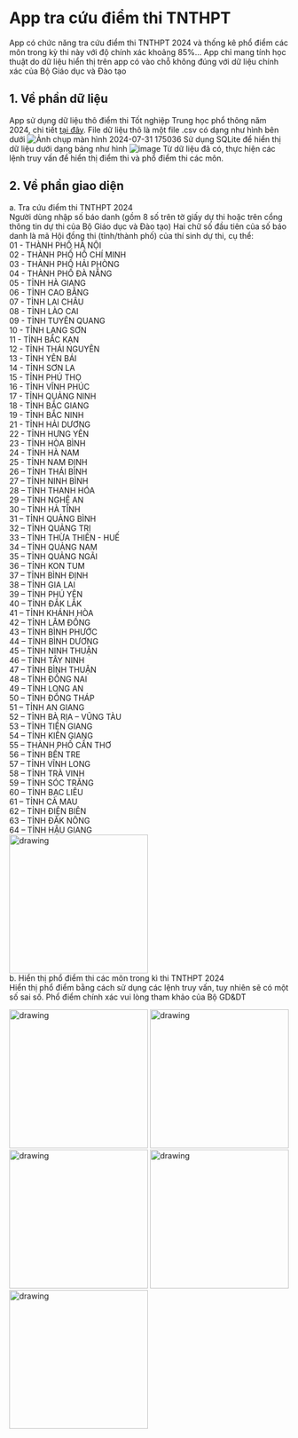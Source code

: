 # App tra cứu điểm thi TNTHPT

App có chức năng tra cứu điểm thi TNTHPT 2024 và thống kê phổ điểm các môn trong kỳ thi này với độ chính xác khoảng 85%... App chỉ mang tính học thuật do dữ liệu hiển thị trên app có vào chỗ không đúng với dữ liệu chính xác của Bộ Giáo dục và Đào tạo

## 1. Về phần dữ liệu

App sử dụng dữ liệu thô điểm thi Tốt nghiệp Trung học phổ thông năm 2024, chi tiết [tại đây](https://github.com/anhdung98/diem_thi_2024/). 
File dữ liệu thô là một file .csv có dạng như hình bên dưới
![Ảnh chụp màn hình 2024-07-31 175036](https://github.com/user-attachments/assets/87b28fc2-e83e-4655-a181-c4e0d4a904db)
Sử dụng SQLite để hiển thị dữ liệu dưới dạng bảng như hình
![image](https://github.com/user-attachments/assets/5034a2ae-8111-4c34-aa6e-34d45c4a976d)
Từ dữ liệu đã có, thực hiện các lệnh truy vấn để hiển thị điểm thi và phổ điểm thi các môn.

## 2. Về phần giao diện

a. Tra cứu điểm thi TNTHPT 2024 \
Người dùng nhập số báo danh (gồm 8 số trên tờ giấy dự thi hoặc trên cổng thông tin dự thi của Bộ Giáo dục và Đào tạo)
Hai chữ số đầu tiên của số báo danh là mã Hội đồng thi (tỉnh/thành phố) của thí sinh dự thi, cụ thể: \
01 - THÀNH PHỐ HÀ NỘI \
02 - THÀNH PHỐ HỒ CHÍ MINH \
03 - THÀNH PHỐ HẢI PHÒNG \
04 - THÀNH PHỐ ĐÀ NẴNG \
05 - TỈNH HÀ GIANG \
06 - TỈNH CAO BẰNG \
07 - TỈNH LAI CHÂU \
08 - TỈNH LÀO CAI \
09 - TỈNH TUYÊN QUANG \
10 - TỈNH LẠNG SƠN \
11 - TỈNH BẮC KẠN \
12 - TỈNH THÁI NGUYÊN  \
13 - TỈNH YÊN BÁI \
14 - TỈNH SƠN LA \
15 - TỈNH PHÚ THỌ \
16 - TỈNH VĨNH PHÚC \
17 - TỈNH QUẢNG NINH \
18 - TỈNH BẮC GIANG \
19 - TỈNH BẮC NINH \
21 - TỈNH HẢI DƯƠNG \
22 - TỈNH HƯNG YÊN \
23 - TỈNH HÒA BÌNH \
24 - TỈNH HÀ NAM \
25 - TỈNH NAM ĐỊNH \
26 – TỈNH THÁI BÌNH \
27 – TỈNH NINH BÌNH \
28 – TỈNH THANH HÓA \
29 – TỈNH NGHỆ AN \
30 – TỈNH HÀ TĨNH \
31 – TỈNH QUẢNG BÌNH \
32 – TỈNH QUẢNG TRỊ \
33 – TỈNH THỪA THIÊN - HUẾ \
34 – TỈNH QUẢNG NAM \
35 – TỈNH QUẢNG NGÃI \
36 – TỈNH KON TUM \
37 – TỈNH BÌNH ĐỊNH \
38 – TỈNH GIA LAI \
39 – TỈNH PHÚ YÊN \
40 – TỈNH ĐẮK LẮK \
41 – TỈNH KHÁNH HÒA \
42 – TỈNH LÂM ĐỒNG \
43 – TỈNH BÌNH PHƯỚC \
44 – TỈNH BÌNH DƯƠNG \
45 – TỈNH NINH THUẬN \
46 – TỈNH TÂY NINH \
47 – TỈNH BÌNH THUẬN \
48 – TỈNH ĐỒNG NAI \
49 – TỈNH LONG AN \
50 – TỈNH ĐỒNG THÁP \
51 – TỈNH AN GIANG \
52 – TỈNH BÀ RỊA – VŨNG TÀU \
53 – TỈNH TIỀN GIANG\
54 – TỈNH KIÊN GIANG\
55 – THÀNH PHỐ CẦN THƠ\
56 – TỈNH BẾN TRE\
57 – TỈNH VĨNH LONG\
58 – TỈNH TRÀ VINH\
59 – TỈNH SÓC TRĂNG\
60 – TỈNH BẠC LIÊU\
61 – TỈNH CÀ MAU\
62 – TỈNH ĐIỆN BIÊN\
63 – TỈNH ĐĂK NÔNG\
64 – TỈNH HẬU GIANG \
<img src="https://github.com/user-attachments/assets/afb110dd-1716-4dd1-9d03-a514ce591431" alt="drawing" width="250"/> \
b. Hiển thị phổ điểm thi các môn trong kì thi TNTHPT 2024 \
Hiển thị phổ điểm bằng cách sử dụng các lệnh truy vấn, tuy nhiên sẽ có một số sai số. Phổ điểm chính xác vui lòng tham khảo của Bộ GD&DT


<img src="https://github.com/user-attachments/assets/88394d82-9506-4f73-84fe-00b3a8274466" alt="drawing" width="250"/>
<img src="https://github.com/user-attachments/assets/8850ed90-6136-4bd2-8c60-dc12d5b75f02" alt="drawing" width="250"/>
<img src="https://github.com/user-attachments/assets/6079fbe1-ac61-4aba-a93a-f9e2c43dd7cc" alt="drawing" width="250"/>
<img src="https://github.com/user-attachments/assets/746830f9-a791-4102-ad2f-9717b0c928f1" alt="drawing" width="250"/>
<img src="https://github.com/user-attachments/assets/3e559ad2-680e-4887-ab1a-9bec7f7369dc" alt="drawing" width="250"/>




